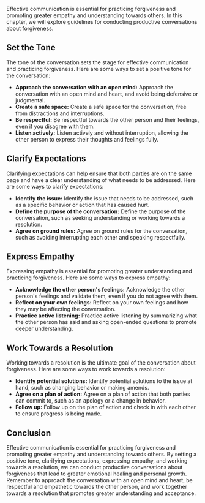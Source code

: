 
Effective communication is essential for practicing forgiveness and promoting greater empathy and understanding towards others. In this chapter, we will explore guidelines for conducting productive conversations about forgiveness.

Set the Tone
------------

The tone of the conversation sets the stage for effective communication and practicing forgiveness. Here are some ways to set a positive tone for the conversation:

* **Approach the conversation with an open mind:** Approach the conversation with an open mind and heart, and avoid being defensive or judgmental.
* **Create a safe space:** Create a safe space for the conversation, free from distractions and interruptions.
* **Be respectful:** Be respectful towards the other person and their feelings, even if you disagree with them.
* **Listen actively:** Listen actively and without interruption, allowing the other person to express their thoughts and feelings fully.

Clarify Expectations
--------------------

Clarifying expectations can help ensure that both parties are on the same page and have a clear understanding of what needs to be addressed. Here are some ways to clarify expectations:

* **Identify the issue:** Identify the issue that needs to be addressed, such as a specific behavior or action that has caused hurt.
* **Define the purpose of the conversation:** Define the purpose of the conversation, such as seeking understanding or working towards a resolution.
* **Agree on ground rules:** Agree on ground rules for the conversation, such as avoiding interrupting each other and speaking respectfully.

Express Empathy
---------------

Expressing empathy is essential for promoting greater understanding and practicing forgiveness. Here are some ways to express empathy:

* **Acknowledge the other person's feelings:** Acknowledge the other person's feelings and validate them, even if you do not agree with them.
* **Reflect on your own feelings:** Reflect on your own feelings and how they may be affecting the conversation.
* **Practice active listening:** Practice active listening by summarizing what the other person has said and asking open-ended questions to promote deeper understanding.

Work Towards a Resolution
-------------------------

Working towards a resolution is the ultimate goal of the conversation about forgiveness. Here are some ways to work towards a resolution:

* **Identify potential solutions:** Identify potential solutions to the issue at hand, such as changing behavior or making amends.
* **Agree on a plan of action:** Agree on a plan of action that both parties can commit to, such as an apology or a change in behavior.
* **Follow up:** Follow up on the plan of action and check in with each other to ensure progress is being made.

Conclusion
----------

Effective communication is essential for practicing forgiveness and promoting greater empathy and understanding towards others. By setting a positive tone, clarifying expectations, expressing empathy, and working towards a resolution, we can conduct productive conversations about forgiveness that lead to greater emotional healing and personal growth. Remember to approach the conversation with an open mind and heart, be respectful and empathetic towards the other person, and work together towards a resolution that promotes greater understanding and acceptance.

